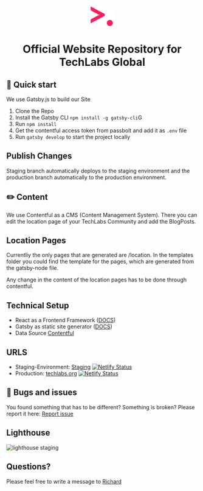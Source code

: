 <p align="center">
  <a href="https://www.gatsbyjs.org">
    <img alt="Gatsby" src="./src/assets/tl-icon.svg" width="60" />
  </a>
</p>
<h1 align="center">
  Official Website Repository for TechLabs Global
</h1>

## 🚀 Quick start

We use Gatsby.js to build our Site

1. Clone the Repo
2. Install the Gatsby CLI `npm install -g gatsby-cli`G
3. Run `npm install`
4. Get the contentful access token from passbolt and add it as `.env` file
5. Run `gatsby develop` to start the project locally

## Publish Changes

Staging branch automatically deploys to the staging environment and the production branch automatically to the production environment.

## ✏️ Content

We use Contentful as a CMS (Content Management System). There you can edit the location page of your TechLabs Community and add the BlogPosts.

## Location Pages

Currentliy the only pages that are generated are /location. In the templates folder you could find the template for the pages, which are generated from the gatsby-node file.

Any change in the content of the location pages has to be done through contentful.

## Technical Setup

- React as a Frontend Framework (<a href="https://reactjs.org/docs/getting-started.html">DOCS</a>)
- Gatsby as static site generator (<a href="https://www.gatsbyjs.org/">DOCS</a>)
- Data Source <a href="https://www.contentful.com/">Contentful</a>

## URLS

- Staging-Environment: <a href="https://techlabs-staging.netlify.com">Staging</a> [![Netlify Status](https://api.netlify.com/api/v1/badges/c95ad6e6-d4b0-491f-ba27-6df51922187e/deploy-status)](https://app.netlify.com/sites/techlabs-staging/deploys)
- Production: <a href="techlabs.org">techlabs.org</a> [![Netlify Status](https://api.netlify.com/api/v1/badges/1c016a39-3c99-4e93-a749-7b8a7cf9e62e/deploy-status)](https://app.netlify.com/sites/techlabs-prod/deploys)

## 🐛 Bugs and issues

You found something that has to be different? Something is broken? Please report it here: <a href="https://www.notion.so/techlabs/f246cf2457594f7a969ed04603696304?v=7da9c1ea7b964c9b9a6eed40fcc32594">Report issue</a>

## Lighthouse

![lighthouse staging](https://github.com/techlabsms/techlabs_new/workflows/lighthouse%20staging/badge.svg)

## Questions?

Please feel free to write a message to <a href="mailto:richard.menning@techlabs.org">Richard</a>
